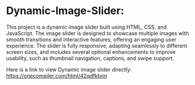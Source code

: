 # Dynamic-Image-Slider:
This project is a dynamic image slider built using HTML, CSS, and JavaScript. The image slider is designed to showcase multiple images with smooth transitions and interactive features, offering an engaging user experience. The slider is fully responsive, adapting seamlessly to different screen sizes, and includes several optional enhancements to improve usability, such as thumbnail navigation, captions, and swipe support.

Here is a link to view Dynamic image slider directly:
https://onecompiler.com/html/42qdfkbnn

